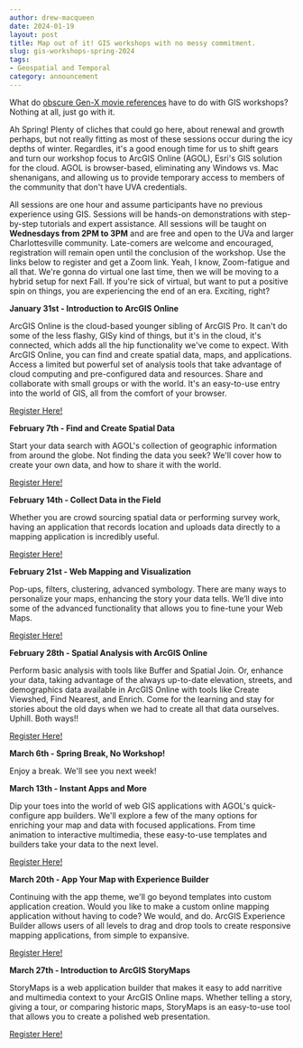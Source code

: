 ```yaml
---
author: drew-macqueen
date: 2024-01-19
layout: post
title: Map out of it! GIS workshops with no messy commitment. 
slug: gis-workshops-spring-2024
tags:
- Geospatial and Temporal
category: announcement
---
```


What do [obscure Gen-X movie references](https://www.youtube.com/watch?v=Uz95y3gLNA4) have to do with GIS workshops?  Nothing at all, just go with it. 

Ah Spring! Plenty of cliches that could go here, about renewal and growth perhaps, but not really fitting as most of these sessions occur during the icy depths of winter. Regardles, it's a good enough time for us to shift gears and turn our workshop focus to ArcGIS Online (AGOL), Esri's GIS solution for the cloud. AGOL is browser-based, eliminating any Windows vs. Mac shenanigans, and allowing us to provide temporary access to members of the community that don't have UVA credentials. 

All sessions are one hour and assume participants have no previous experience using GIS. Sessions will be hands-on demonstrations with step-by-step tutorials and expert assistance. All sessions will be taught on **Wednesdays from 2PM to 3PM** and are free and open to the UVa and larger Charlottesville community. Late-comers are welcome and encouraged, registration will remain open until the conclusion of the workshop. Use the links below to register and get a Zoom link. Yeah, I know, Zoom-fatigue and all that. We're gonna do virtual one last time, then we will be moving to a hybrid setup for next Fall. If you're sick of virtual, but want to put a positive spin on things, you are experiencing the end of an era. Exciting, right?

**January 31st - Introduction to ArcGIS Online**

ArcGIS Online is the cloud-based younger sibling of ArcGIS Pro. It can't do some of the less flashy, GISy kind of things, but it's in the cloud, it's connected, which adds all the hip functionality we've come to expect. With ArcGIS Online, you can find and create spatial data, maps, and applications. Access a limited but powerful set of analysis tools that take advantage of cloud computing and pre-configured data and resources. Share and collaborate with small groups or with the world. It's an easy-to-use entry into the world of GIS, all from the comfort of your browser.

[Register Here!](https://cal.lib.virginia.edu/calendar/events/Spring2024GISWorkshop1)

**February 7th - Find and Create Spatial Data**

Start your data search with AGOL's collection of geographic information from around the globe. Not finding the data you seek? We'll cover how to create your own data, and how to share it with the world. 

[Register Here!](https://cal.lib.virginia.edu/calendar/events/Spring2024GISWorkshop2)

**February 14th - Collect Data in the Field**

Whether you are crowd sourcing spatial data or performing survey work, having an application that records location and uploads data directly to a mapping application is incredibly useful.

[Register Here!](https://cal.lib.virginia.edu/calendar/events/Spring2024GISWorkshop3)

**February 21st - Web Mapping and Visualization**

Pop-ups, filters, clustering, advanced symbology. There are many ways to personalize your maps, enhancing the story your data tells. We’ll dive into some of the advanced functionality that allows you to fine-tune your Web Maps.

[Register Here!](https://cal.lib.virginia.edu/calendar/events/Spring2024GISWorkshop4)

**February 28th - Spatial Analysis with ArcGIS Online**

Perform basic analysis with tools like Buffer and Spatial Join. Or, enhance your data, taking advantage of the always up-to-date elevation, streets, and demographics data available in ArcGIS Online with tools like Create Viewshed, Find Nearest, and Enrich. Come for the learning and stay for stories about the old days when we had to create all that data ourselves. Uphill. Both ways!! 

[Register Here!](https://cal.lib.virginia.edu/calendar/events/Spring2024GISWorkshop5)

**March 6th - Spring Break, No Workshop!**

Enjoy a break. We'll see you next week!

**March 13th -  Instant Apps and More**

Dip your toes into the world of web GIS applications with AGOL's quick-configure app builders. We'll explore a few of the many options for enriching your map and data with focused applications. From time animation to interactive multimedia, these easy-to-use templates and builders take your data to the next level.

[Register Here!](https://cal.lib.virginia.edu/calendar/events/Spring2024GISWorkshop6)

**March 20th - App Your Map with Experience Builder**

Continuing with the app theme, we'll go beyond templates into custom application creation. Would you like to make a custom online mapping application without having to code? We would, and do. ArcGIS Experience Builder allows users of all levels to drag and drop tools to create responsive mapping applications, from simple to expansive.  

[Register Here!](https://cal.lib.virginia.edu/calendar/events/Spring2024GISWorkshop7)

**March 27th - Introduction to ArcGIS StoryMaps**

StoryMaps is a web application builder that makes it easy to add narritive and multimedia context to your ArcGIS Online maps. Whether telling a story, giving a tour, or comparing historic maps, StoryMaps is an easy-to-use tool that allows you to create a polished web presentation.

[Register Here!](https://cal.lib.virginia.edu/calendar/events/Spring2024GISWorkshop8)